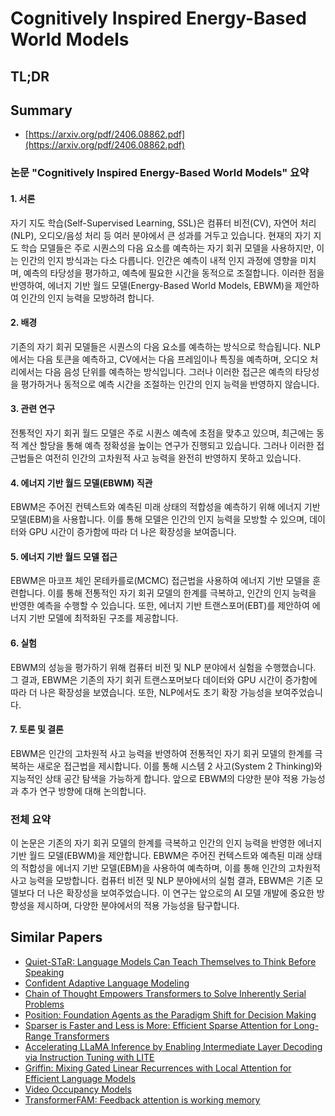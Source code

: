 # Cognitively Inspired Energy-Based World Models
## TL;DR
## Summary
- [https://arxiv.org/pdf/2406.08862.pdf](https://arxiv.org/pdf/2406.08862.pdf)

### 논문 "Cognitively Inspired Energy-Based World Models" 요약

#### 1. 서론
자기 지도 학습(Self-Supervised Learning, SSL)은 컴퓨터 비전(CV), 자연어 처리(NLP), 오디오/음성 처리 등 여러 분야에서 큰 성과를 거두고 있습니다. 현재의 자기 지도 학습 모델들은 주로 시퀀스의 다음 요소를 예측하는 자기 회귀 모델을 사용하지만, 이는 인간의 인지 방식과는 다소 다릅니다. 인간은 예측이 내적 인지 과정에 영향을 미치며, 예측의 타당성을 평가하고, 예측에 필요한 시간을 동적으로 조절합니다. 이러한 점을 반영하여, 에너지 기반 월드 모델(Energy-Based World Models, EBWM)을 제안하여 인간의 인지 능력을 모방하려 합니다.

#### 2. 배경
기존의 자기 회귀 모델들은 시퀀스의 다음 요소를 예측하는 방식으로 학습됩니다. NLP에서는 다음 토큰을 예측하고, CV에서는 다음 프레임이나 특징을 예측하며, 오디오 처리에서는 다음 음성 단위를 예측하는 방식입니다. 그러나 이러한 접근은 예측의 타당성을 평가하거나 동적으로 예측 시간을 조절하는 인간의 인지 능력을 반영하지 않습니다.

#### 3. 관련 연구
전통적인 자기 회귀 월드 모델은 주로 시퀀스 예측에 초점을 맞추고 있으며, 최근에는 동적 계산 할당을 통해 예측 정확성을 높이는 연구가 진행되고 있습니다. 그러나 이러한 접근법들은 여전히 인간의 고차원적 사고 능력을 완전히 반영하지 못하고 있습니다.

#### 4. 에너지 기반 월드 모델(EBWM) 직관
EBWM은 주어진 컨텍스트와 예측된 미래 상태의 적합성을 예측하기 위해 에너지 기반 모델(EBM)을 사용합니다. 이를 통해 모델은 인간의 인지 능력을 모방할 수 있으며, 데이터와 GPU 시간이 증가함에 따라 더 나은 확장성을 보여줍니다.

#### 5. 에너지 기반 월드 모델 접근
EBWM은 마코프 체인 몬테카를로(MCMC) 접근법을 사용하여 에너지 기반 모델을 훈련합니다. 이를 통해 전통적인 자기 회귀 모델의 한계를 극복하고, 인간의 인지 능력을 반영한 예측을 수행할 수 있습니다. 또한, 에너지 기반 트랜스포머(EBT)를 제안하여 에너지 기반 모델에 최적화된 구조를 제공합니다.

#### 6. 실험
EBWM의 성능을 평가하기 위해 컴퓨터 비전 및 NLP 분야에서 실험을 수행했습니다. 그 결과, EBWM은 기존의 자기 회귀 트랜스포머보다 데이터와 GPU 시간이 증가함에 따라 더 나은 확장성을 보였습니다. 또한, NLP에서도 초기 확장 가능성을 보여주었습니다.

#### 7. 토론 및 결론
EBWM은 인간의 고차원적 사고 능력을 반영하여 전통적인 자기 회귀 모델의 한계를 극복하는 새로운 접근법을 제시합니다. 이를 통해 시스템 2 사고(System 2 Thinking)와 지능적인 상태 공간 탐색을 가능하게 합니다. 앞으로 EBWM의 다양한 분야 적용 가능성과 추가 연구 방향에 대해 논의합니다.

### 전체 요약
이 논문은 기존의 자기 회귀 모델의 한계를 극복하고 인간의 인지 능력을 반영한 에너지 기반 월드 모델(EBWM)을 제안합니다. EBWM은 주어진 컨텍스트와 예측된 미래 상태의 적합성을 에너지 기반 모델(EBM)을 사용하여 예측하며, 이를 통해 인간의 고차원적 사고 능력을 모방합니다. 컴퓨터 비전 및 NLP 분야에서의 실험 결과, EBWM은 기존 모델보다 더 나은 확장성을 보여주었습니다. 이 연구는 앞으로의 AI 모델 개발에 중요한 방향성을 제시하며, 다양한 분야에서의 적용 가능성을 탐구합니다.

## Similar Papers
- [Quiet-STaR: Language Models Can Teach Themselves to Think Before Speaking](2403.09629.md)
- [Confident Adaptive Language Modeling](2207.07061.md)
- [Chain of Thought Empowers Transformers to Solve Inherently Serial Problems](2402.12875.md)
- [Position: Foundation Agents as the Paradigm Shift for Decision Making](2405.17009.md)
- [Sparser is Faster and Less is More: Efficient Sparse Attention for Long-Range Transformers](2406.16747.md)
- [Accelerating LLaMA Inference by Enabling Intermediate Layer Decoding via Instruction Tuning with LITE](2310.18581.md)
- [Griffin: Mixing Gated Linear Recurrences with Local Attention for Efficient Language Models](2402.19427.md)
- [Video Occupancy Models](2407.09533.md)
- [TransformerFAM: Feedback attention is working memory](2404.09173.md)
